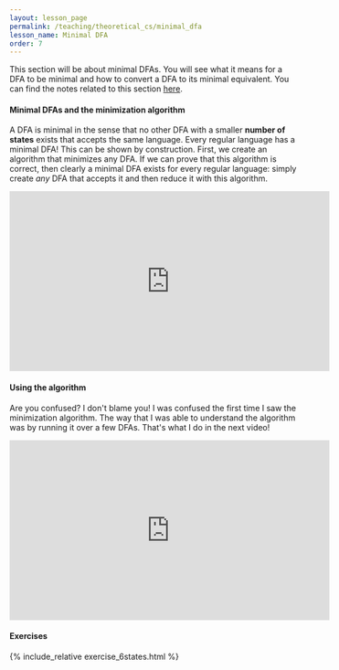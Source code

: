 ```yaml
---
layout: lesson_page
permalink: /teaching/theoretical_cs/minimal_dfa
lesson_name: Minimal DFA
order: 7
---
```


<!-- This section is to be redone, with a proof of correctness video -->

This section will be about minimal DFAs. You will see what it means for a DFA to be minimal and how to convert a DFA to its minimal equivalent. You can find the notes related to this section [here](minimal_dfa.pdf).

<h4>Minimal DFAs and the minimization algorithm</h4>

A DFA is minimal in the sense that no other DFA with a smaller **number of states** exists that accepts the same language. Every regular language has a minimal DFA! This can be shown by construction. First, we create an algorithm that minimizes any DFA. If we can prove that this algorithm is correct, then clearly a minimal DFA exists for every regular language: simply create *any* DFA that accepts it and then reduce it with this algorithm.

<iframe width="560" height="315" src="https://www.youtube.com/embed/C4K1o8cWfc4" title="YouTube video player" frameborder="0" allow="accelerometer; autoplay; clipboard-write; encrypted-media; gyroscope; picture-in-picture" allowfullscreen></iframe>

<h4>Using the algorithm</h4>

Are you confused? I don't blame you! I was confused the first time I saw the minimization algorithm. The way that I was able to understand the algorithm was by running it over a few DFAs. That's what I do in the next video!

<iframe width="560" height="315" src="https://www.youtube.com/embed/9hFa2wY77D8" title="YouTube video player" frameborder="0" allow="accelerometer; autoplay; clipboard-write; encrypted-media; gyroscope; picture-in-picture" allowfullscreen></iframe>

<h4>Exercises</h4>

<!-- This video has a mistake in it, needs to be corrected -->

{% include_relative exercise_6states.html %}

<!-- Include exercise about minimal NFA -->

<!-- Include T/F about minimality and identify of languages -->